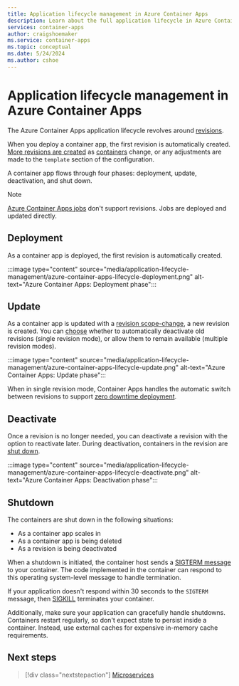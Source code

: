 ```yaml
---
title: Application lifecycle management in Azure Container Apps
description: Learn about the full application lifecycle in Azure Container Apps
services: container-apps
author: craigshoemaker
ms.service: container-apps
ms.topic: conceptual
ms.date: 5/24/2024
ms.author: cshoe
---
```


# Application lifecycle management in Azure Container Apps

The Azure Container Apps application lifecycle revolves around [revisions](revisions.md).

When you deploy a container app, the first revision is automatically created. [More revisions are created](revisions.md) as [containers](containers.md) change, or any adjustments are made to the `template` section of the configuration.

A container app flows through four phases: deployment, update, deactivation, and shut down.

> [!NOTE]
> [Azure Container Apps jobs](jobs.md) don't support revisions. Jobs are deployed and updated directly.

## Deployment

As a container app is deployed, the first revision is automatically created.

:::image type="content" source="media/application-lifecycle-management/azure-container-apps-lifecycle-deployment.png" alt-text="Azure Container Apps: Deployment phase":::

## Update

As a container app is updated with a [revision scope-change](revisions.md#revision-scope-changes), a new revision is created. You can [choose](revisions.md#revision-modes) whether to automatically deactivate old revisions (single revision mode), or allow them to remain available (multiple revision modes).

:::image type="content" source="media/application-lifecycle-management/azure-container-apps-lifecycle-update.png" alt-text="Azure Container Apps: Update phase":::

When in single revision mode, Container Apps handles the automatic switch between revisions to support [zero downtime deployment](revisions.md#zero-downtime-deployment).

## Deactivate

Once a revision is no longer needed, you can deactivate a revision with the option to reactivate later. During deactivation, containers in the revision are [shut down](#shutdown).

:::image type="content" source="media/application-lifecycle-management/azure-container-apps-lifecycle-deactivate.png" alt-text="Azure Container Apps: Deactivation phase":::

## Shutdown

The containers are shut down in the following situations:

- As a container app scales in
- As a container app is being deleted
- As a revision is being deactivated

When a shutdown is initiated, the container host sends a [SIGTERM message](https://wikipedia.org/wiki/Signal_(IPC)) to your container. The code implemented in the container can respond to this operating system-level message to handle termination.

If your application doesn't respond within 30 seconds to the `SIGTERM` message, then [SIGKILL](https://wikipedia.org/wiki/Signal_(IPC)) terminates your container.

Additionally, make sure your application can gracefully handle shutdowns. Containers restart regularly, so don't expect state to persist inside a container. Instead, use external caches for expensive in-memory cache requirements.

## Next steps

> [!div class="nextstepaction"]
> [Microservices](microservices.md)
